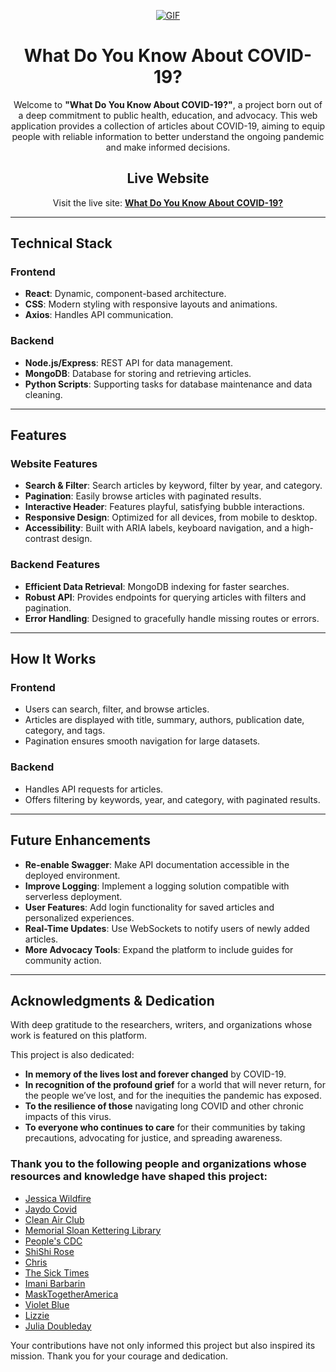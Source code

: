 
<div align="center">
 
[![GIF](https://media.giphy.com/media/2Gkj4iNoOpccvKvoJ0/giphy.gif)](https://giphy.com/gifs/2Gkj4iNoOpccvKvoJ0)


  # What Do You Know About COVID-19?

  Welcome to **"What Do You Know About COVID-19?"**, a project born out of a deep commitment to public health, education, and advocacy. This web application provides a collection of articles about COVID-19, aiming to equip people with reliable information to better understand the ongoing pandemic and make informed decisions.


## Live Website

Visit the live site: **[What Do You Know About COVID-19?](https://www.whatdoyouknowaboutcovid19.com)**

</div>

---

## Technical Stack

### Frontend
- **React**: Dynamic, component-based architecture.
- **CSS**: Modern styling with responsive layouts and animations.
- **Axios**: Handles API communication.

### Backend
- **Node.js/Express**: REST API for data management.
- **MongoDB**: Database for storing and retrieving articles.
- **Python Scripts**: Supporting tasks for database maintenance and data cleaning.
---

## Features

### Website Features
- **Search & Filter**: Search articles by keyword, filter by year, and category.
- **Pagination**: Easily browse articles with paginated results.
- **Interactive Header**: Features playful, satisfying bubble interactions.
- **Responsive Design**: Optimized for all devices, from mobile to desktop.
- **Accessibility**: Built with ARIA labels, keyboard navigation, and a high-contrast design.

### Backend Features
- **Efficient Data Retrieval**: MongoDB indexing for faster searches.
- **Robust API**: Provides endpoints for querying articles with filters and pagination.
- **Error Handling**: Designed to gracefully handle missing routes or errors.

---

## How It Works

### Frontend
- Users can search, filter, and browse articles.
- Articles are displayed with title, summary, authors, publication date, category, and tags.
- Pagination ensures smooth navigation for large datasets.

### Backend
- Handles API requests for articles.
- Offers filtering by keywords, year, and category, with paginated results.


---

## Future Enhancements

- **Re-enable Swagger**: Make API documentation accessible in the deployed environment.
- **Improve Logging**: Implement a logging solution compatible with serverless deployment.
- **User Features**: Add login functionality for saved articles and personalized experiences.
- **Real-Time Updates**: Use WebSockets to notify users of newly added articles.
- **More Advocacy Tools**: Expand the platform to include guides for community action.

---

## Acknowledgments & Dedication

With deep gratitude to the researchers, writers, and organizations whose work is featured on this platform. 

This project is also dedicated:
- **In memory of the lives lost and forever changed** by COVID-19.
- **In recognition of the profound grief** for a world that will never return, for the people we’ve lost, and for the inequities the pandemic has exposed.
- **To the resilience of those** navigating long COVID and other chronic impacts of this virus.
- **To everyone who continues to care** for their communities by taking precautions, advocating for justice, and spreading awareness.


### Thank you to the following people and organizations whose resources and knowledge have shaped this project:

- [Jessica Wildfire](https://www.the-sentinel-intelligence.net/)
- [Jaydo Covid](https://www.instagram.com/JaydoCovid)
- [Clean Air Club](https://cleanairclub.org/home)
- [Memorial Sloan Kettering Library](https://libguides.mskcc.org/CovidImpacts/Home)
- [People's CDC](https://peoplescdc.org/)
- [ShiShi Rose](https://www.instagram.com/shishi.rose/)
- [Chris](https://youhavetoliveyour.life/)
- [The Sick Times](https://www.instagram.com/thesicktimes/)
- [Imani Barbarin](https://www.instagram.com/crutches_and_spice/)
- [MaskTogetherAmerica](https://www.instagram.com/masktogetheramerica/)
- [Violet Blue](https://www.patreon.com/violetblue)
- [Lizzie](https://www.instagram.com/lizzie_traveler_public/)
- [Julia Doubleday](https://www.thegauntlet.news/)

Your contributions have not only informed this project but also inspired its mission. Thank you for your courage and dedication.
